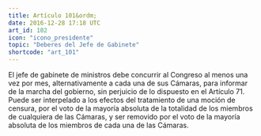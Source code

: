 ```yaml
---
title: Artículo 101&ordm;
date: 2016-12-28 17:18 UTC
art_id: 102
icon: "icono_presidente"
topic: "Deberes del Jefe de Gabinete"
shortcode: "art_101"
---
```

El jefe de gabinete de ministros debe concurrir al Congreso al menos una vez por mes, alternativamente a cada una de sus Cámaras, para informar de la marcha del gobierno, sin perjuicio de lo dispuesto en el Artículo 71. Puede ser interpelado a los efectos del tratamiento de una moción de censura, por el voto de la mayoría absoluta de la totalidad de los miembros de cualquiera de las Cámaras, y ser removido por el voto de la mayoría absoluta de los miembros de cada una de las Cámaras.
